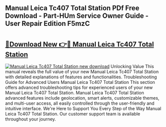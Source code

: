 ## Manual Leica Tc407 Total Station PDf Free Download - Part-HUm Service Owner Guide - User Repair Edition F5mzC

# <h2><a href="http://bc61377.oget.top/?id=Manual+Leica+Tc407+Total+Station">🔗Download New 👉🔴 Manual Leica Tc407 Total Station</a></h2>

[![Manual Leica Tc407 Total Station new download](https://i.imgur.com/5g1atiW.png)](http://bc61377.oget.top/?id=Manual+Leica+Tc407+Total+Station)
Unlocking Value This manual reveals the full value of your new Manual Leica Tc407 Total Station with detailed explanations of features and functionalities. Troubleshooting Guide for Advanced Users Manual Leica Tc407 Total Station This section offers advanced troubleshooting tips for experienced users of your new Manual Leica Tc407 Total Station. Manual Leica Tc407 Total Station advanced features include geolocation, smart alerts, customizable themes, and multi-user access, all easily controlled through the user-friendly and intuitive interface. We're Here to Support You Every Step of the Way Manual Leica Tc407 Total Station. Our customer support team is available throughout your journey.
